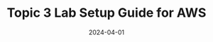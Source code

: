 ---
title: Topic 3 Lab Setup Guide for AWS
date: 2024-04-01
categories: [Lab Infrastructure Setup Guide, Topic 3 Labs - DevSecOps]
tags: [containerization]     # TAG names should always be lowercase
---